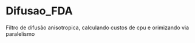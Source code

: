 # Difusao_FDA
Filtro de difusão anisotropica, calculando custos de cpu e orimizando via paralelismo

